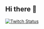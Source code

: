 ## Hi there 👋
<!-- <p align="center"><img src="https://raw.githubusercontent.com/quantumapprentice/quantumapprentice/master/github-banner.png" /></p> -->

<p><a href="https://www.twitch.tv/quantumapprentice" target="_blank"><img alt="Twitch Status" src="https://img.shields.io/twitch/status/quantumapprentice?style='background-color=purple'"></a></p>

<!--
**QuantumApprentice/QuantumApprentice** is a ✨ _special_ ✨ repository because its `README.md` (this file) appears on your GitHub profile.

Here are some ideas to get you started:

- 🔭 I’m currently working on ...
- 🌱 I’m currently learning ...
- 👯 I’m looking to collaborate on ...
- 🤔 I’m looking for help with ...
- 💬 Ask me about ...
- 📫 How to reach me: ...
- 😄 Pronouns: ...
- ⚡ Fun fact: ...
-->
